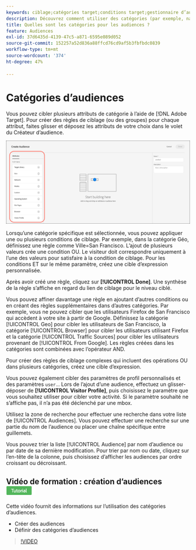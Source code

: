 ```yaml
---
keywords: ciblage;catégories target;conditions target;gestionnaire d’audience;paramètres de profil personnalisés;profil du visiteur;paramètres utilisateur personnalisés;règles target
description: Découvrez comment utiliser des catégories (par exemple, navigateur, zone géographique, réseau, système d’exploitation, profil du visiteur) pour cibler le contenu.
title: Quelles sont les catégories pour les audiences ?
feature: Audiences
exl-id: 37d6435d-4139-47c5-a871-6595e089d052
source-git-commit: 152257a52d836a88ffcd76cd9af5b3fbfbdc0839
workflow-type: tm+mt
source-wordcount: '374'
ht-degree: 47%

---
```


# Catégories d’audiences

Vous pouvez cibler plusieurs attributs de catégorie à l’aide de [!DNL Adobe Target]. Pour créer des règles de ciblage (ou des groupes) pour chaque attribut, faites glisser et déposez les attributs de votre choix dans le volet du Créateur d’audience.

![Attributs pour les audiences](/help/main/c-target/c-audiences/assets/attributes.png)

Lorsqu’une catégorie spécifique est sélectionnée, vous pouvez appliquer une ou plusieurs conditions de ciblage. Par exemple, dans la catégorie Géo, définissez une règle comme Ville=San Francisco. L’ajout de plusieurs valeurs crée une condition OU. Le visiteur doit correspondre uniquement à l’une des valeurs pour satisfaire à la condition de ciblage. Pour les conditions ET sur le même paramètre, créez une cible d’expression personnalisée.

Après avoir créé une règle, cliquez sur **[!UICONTROL Done]**. Une synthèse de la règle s’affiche en regard du lien de ciblage pour le niveau ciblé.

Vous pouvez affiner davantage une règle en ajoutant d’autres conditions ou en créant des règles supplémentaires dans d’autres catégories. Par exemple, vous ne pouvez cibler que les utilisateurs Firefox de San Francisco qui accèdent à votre site à partir de Google. Définissez la catégorie [!UICONTROL Geo] pour cibler les utilisateurs de San Francisco, la catégorie [!UICONTROL Browser] pour cibler les utilisateurs utilisant Firefox et la catégorie [!UICONTROL Traffic Sources] pour cibler les utilisateurs provenant de [!UICONTROL From Google]. Les règles créées dans les catégories sont combinées avec l’opérateur AND.

Pour créer des règles de ciblage complexes qui incluent des opérations OU dans plusieurs catégories, créez une cible d’expression.

Vous pouvez également cibler des paramètres de profil personnalisés et des paramètres `user.`. Lors de l’ajout d’une audience, effectuez un glisser-déposer de **[!UICONTROL Visitor Profile]**, puis choisissez le paramètre que vous souhaitez utiliser pour cibler votre activité. Si le paramètre souhaité ne s’affiche pas, il n’a pas été déclenché par une mbox.

Utilisez la zone de recherche pour effectuer une recherche dans votre liste de [!UICONTROL Audiences]. Vous pouvez effectuer une recherche sur une partie du nom de l’audience ou placer une chaîne spécifique entre guillemets.

Vous pouvez trier la liste [!UICONTROL Audience] par nom d’audience ou par date de sa dernière modification. Pour trier par nom ou date, cliquez sur l’en-tête de la colonne, puis choisissez d’afficher les audiences par ordre croissant ou décroissant.

## Vidéo de formation : création d’audiences ![Badge de tutoriel](/help/main/assets/tutorial.png)

Cette vidéo fournit des informations sur l’utilisation des catégories d’audiences.

* Créer des audiences
* Définir des catégories d’audiences

>[!VIDEO](https://video.tv.adobe.com/v/17392)
